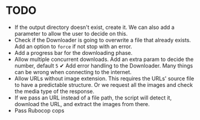 # TODO

- If the output directory doesn't exist, create it. We can also add a parameter to allow the user to decide on this.
- Check if the Downloader is going to overwrite a file that already exists. Add an option to `force` if not stop with an error.
- Add a progress bar for the downloading phase.
- Allow multiple concurrent downloads. Add an extra param to decide the number, default `5`
✔ Add error handling to the Downloader. Many things can be wrong when connecting to the internet.
- Allow URLs without image extension. This requires the URLs' source file to have a predictable structure. Or we request all the images and check the media type of the response.
- If we pass an URL instead of a file path, the script will detect it, download the URL, and extract the images from there.
- Pass Rubocop cops
